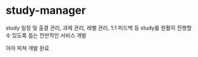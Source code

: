 # study-manager
study 일정 및 출결 관리, 과제 관리, 레벨 관리, 1:1 피드백 등 study를 원활히 진행할 수 있도록 돕는 전반적인 서비스 개발

아아 피쳐 개발 완료
